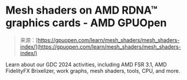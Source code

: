 <!--yml
category: 未分类
date: 2024-05-27 14:52:07
-->

# Mesh shaders on AMD RDNA™ graphics cards - AMD GPUOpen

> 来源：[https://gpuopen.com/learn/mesh_shaders/mesh_shaders-index/](https://gpuopen.com/learn/mesh_shaders/mesh_shaders-index/)

Learn about our GDC 2024 activities, including AMD FSR 3.1, AMD FidelityFX Brixelizer, work graphs, mesh shaders, tools, CPU, and more.
